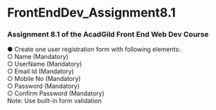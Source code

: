 # FrontEndDev_Assignment8.1
### Assignment 8.1 of the AcadGild Front End Web Dev Course

● Create one user registration form with following elements:  
○ Name (Mandatory)  
○ UserName (Mandatory)  
○ Email Id (Mandatory)  
○ Mobile No (Mandatory)  
○ Password (Mandatory)  
○ Confirm Password (Mandatory)  
Note: Use built-in form validation
